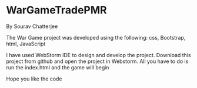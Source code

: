# WarGameTradePMR
By Sourav Chatterjee

The War Game project was developed using the following:
css, Bootstrap, html, JavaScript

I have used WebStorm IDE to design and develop the project. 
Download this project from github and open the project in Webstorm. 
All you have to do is run the index.html and the game will begin

Hope you like the code

